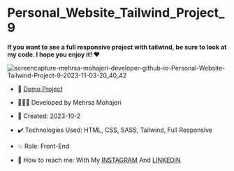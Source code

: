# Personal_Website_Tailwind_Project_9

**If you want to see a full responsive project with tailwind, be sure to look at my code. I hope you enjoy it! ♥️**       

![screencapture-mehrsa-mohajeri-developer-github-io-Personal-Website-Tailwind-Project-9-2023-11-03-20_40_42](https://github.com/Mehrsa-Mohajeri-Developer/Personal_Website_Tailwind_Project_9/assets/145048780/a788bd80-cd5f-4bc9-b6a2-e8781fbc2456)


- 🔗 [Demo Project](https://mehrsa-mohajeri-developer.github.io/Personal_Website_Tailwind_Project_9/)
  
- 👩🏻‍💻 Developed by Mehrsa Mohajeri 

- 📆 Created: 2023-10-2

- ✔️ Technologies Used: HTML, CSS, SASS, Tailwind, Full Responsive

- 💥 Role: Front-End

- 📲 How to reach me: With My [INSTAGRAM](https://www.instagram.com/mehrsa_mohajeri_developer) And [LINKEDIN](https://www.linkedin.com/in/mehrsa-mohajeri-developer)
